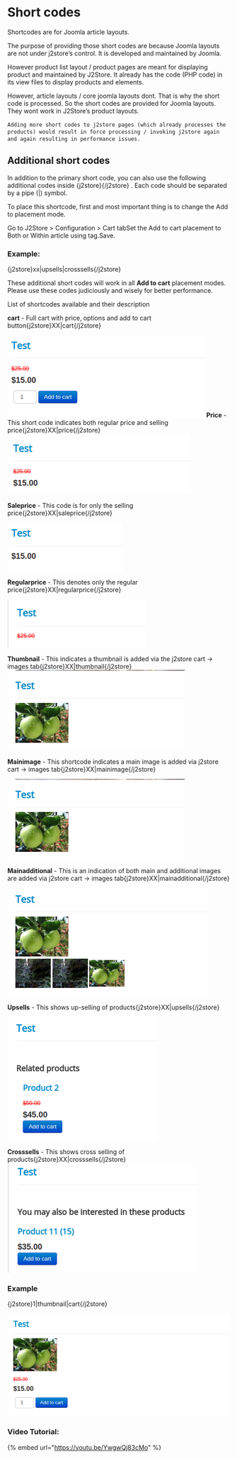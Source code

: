 # Short codes

Shortcodes are for Joomla article layouts.

The purpose of providing those short codes are because Joomla layouts are not under j2store’s control. It is developed and maintained by Joomla.

However product list layout / product pages are meant for displaying product and maintained by J2Store. It already has the code \(PHP code\) in its view files to display products and elements.

However, article layouts / core joomla layouts dont. That is why the short code is processed. So the short codes are provided for Joomla layouts. They wont work in J2Store’s product layouts.

```text
Adding more short codes to j2store pages (which already processes the products) would result in force processing / invoking j2store again and again resulting in performance issues.
```

## Additional short codes <a id="additional-short-codes"></a>

In addition to the primary short code, you can also use the following additional codes inside {j2store}{/j2store} . Each code should be separated by a pipe \(\|\) symbol.

To place this shortcode, first and most important thing is to change the Add to placement mode.

Go to J2Store &gt; Configuration &gt; Cart tabSet the Add to cart placement to Both or Within article using tag.Save.

### Example: <a id="example"></a>

{j2store}xx\|upsells\|crosssells{/j2store}

These additional short codes will work in all **Add to cart** placement modes. Please use these codes judiciously and wisely for better performance.

List of shortcodes available and their description

**cart** - Full cart with price, options and add to cart button{j2store}XX\|cart{/j2store}

![Add to cart shortcode](https://raw.githubusercontent.com/j2store/doc-images/master/catalog/short-codes/shortcode_cart.png) **Price** - This short code indicates both regular price and selling price{j2store}XX\|price{/j2store} ![Price shortcode](https://raw.githubusercontent.com/j2store/doc-images/master/catalog/short-codes/shortcode_price.png)

**Saleprice** - This code is for only the selling price{j2store}XX\|saleprice{/j2store}

![Sales price](https://raw.githubusercontent.com/j2store/doc-images/master/catalog/short-codes/shortcode_sale_price.png)

**Regularprice** - This denotes only the regular price{j2store}XX\|regularprice{/j2store}

![Regular price](https://raw.githubusercontent.com/j2store/doc-images/master/catalog/short-codes/shortcode_regular_price.png)

**Thumbnail** - This indicates a thumbnail is added via the j2store cart -&gt; images tab{j2store}XX\|thumbnail{/j2store} ![Thumbnail](https://raw.githubusercontent.com/j2store/doc-images/master/catalog/short-codes/shortcode_thumb.png)

**Mainimage** - This shortcode indicates a main image is added via j2store cart -&gt; images tab{j2store}XX\|mainimage{/j2store}

![Main image](https://raw.githubusercontent.com/j2store/doc-images/master/catalog/short-codes/shortcode_main.png)

**Mainadditional** - This is an indication of both main and additional images are added via j2store cart -&gt; images tab{j2store}XX\|mainadditional{/j2store}

![Main additional](https://raw.githubusercontent.com/j2store/doc-images/master/catalog/short-codes/shortcode_mainadditional.png)

**Upsells** - This shows up-selling of products{j2store}XX\|upsells{/j2store}

![Upsells](https://raw.githubusercontent.com/j2store/doc-images/master/catalog/short-codes/shortcode_upsells.png)

**Crosssells** - This shows cross selling of products{j2store}XX\|crosssells{/j2store} ![Crosssells](https://raw.githubusercontent.com/j2store/doc-images/master/catalog/short-codes/shortcode_crosssells.png)

### Example <a id="example-1"></a>

{j2store}1\|thumbnail\|cart{/j2store}

![Cart thumb](https://raw.githubusercontent.com/j2store/doc-images/master/catalog/short-codes/shortcode_cart_thumb.png)

### Video Tutorial: <a id="video-tutorial"></a>

{% embed url="https://youtu.be/YwgwQj83cMo" %}





